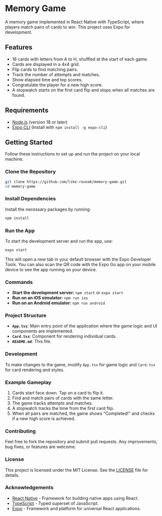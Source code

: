 
# Memory Game

A memory game implemented in React Native with TypeScript, where players match pairs of cards to win. This project uses Expo for development.

## Features

- 16 cards with letters from A to H, shuffled at the start of each game.
- Cards are displayed in a 4x4 grid.
- Flip cards to find matching pairs.
- Track the number of attempts and matches.
- Show elapsed time and top scores.
- Congratulate the player for a new high score.
- A stopwatch starts on the first card flip and stops when all matches are found.

## Requirements

- [Node.js](https://nodejs.org/) (version 18 or later)
- [Expo CLI](https://docs.expo.dev/get-started/installation/) (Install with `npm install -g expo-cli`)

## Getting Started

Follow these instructions to set up and run the project on your local machine.

### Clone the Repository

```bash
git clone https://github.com/like-rounak/memory-game.git
cd memory-game
```

### Install Dependencies

Install the necessary packages by running:

```bash
npm install
```

### Run the App

To start the development server and run the app, use:

```bash
expo start
```

This will open a new tab in your default browser with the Expo Developer Tools. You can also scan the QR code with the Expo Go app on your mobile device to see the app running on your device.

### Commands

- **Start the development server:** `npm start` or `expo start`
- **Run on an iOS simulator:** `npm run ios`
- **Run on an Android emulator:** `npm run android`

### Project Structure

- **`App.tsx`**: Main entry point of the application where the game logic and UI components are implemented.
- **`Card.tsx`**: Component for rendering individual cards.
- **`README.md`**: This file.

### Development

To make changes to the game, modify `App.tsx` for game logic and `Card.tsx` for card rendering and styles.

### Example Gameplay

1. Cards start face down. Tap on a card to flip it.
2. Find and match pairs of cards with the same letter.
3. The game tracks attempts and matches.
4. A stopwatch tracks the time from the first card flip.
5. When all pairs are matched, the game shows "Completed!" and checks if a new high score is achieved.

### Contributing

Feel free to fork the repository and submit pull requests. Any improvements, bug fixes, or features are welcome.

### License

This project is licensed under the MIT License. See the [LICENSE](LICENSE) file for details.

### Acknowledgements

- [React Native](https://reactnative.dev/) - Framework for building native apps using React.
- [TypeScript](https://www.typescriptlang.org/) - Typed superset of JavaScript.
- [Expo](https://expo.dev/) - Framework and platform for universal React applications.
